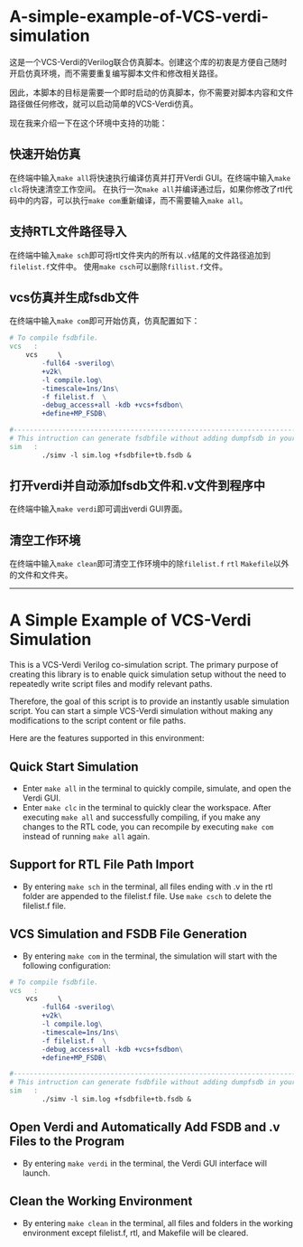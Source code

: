 # A-simple-example-of-VCS-verdi-simulation

这是一个VCS-Verdi的Verilog联合仿真脚本。创建这个库的初衷是方便自己随时开启仿真环境，而不需要重复编写脚本文件和修改相关路径。

因此，本脚本的目标是需要一个即时启动的仿真脚本，你不需要对脚本内容和文件路径做任何修改，就可以启动简单的VCS-Verdi仿真。

现在我来介绍一下在这个环境中支持的功能：
## 快速开始仿真
在终端中输入`make all`将快速执行编译仿真并打开Verdi GUI。在终端中输入`make clc`将快速清空工作空间。
在执行一次`make all`并编译通过后，如果你修改了rtl代码中的内容，可以执行`make com`重新编译，而不需要输入`make all`。


## 支持RTL文件路径导入
在终端中输入`make sch`即可将rtl文件夹内的所有以`.v`结尾的文件路径追加到`filelist.f`文件中。
使用`make csch`可以删除`fillist.f`文件。

## vcs仿真并生成fsdb文件
在终端中输入`make com`即可开始仿真，仿真配置如下：
``` makefile
# To compile fsdbfile.
vcs   :
	vcs     \
		-full64 -sverilog\
		+v2k\
		-l compile.log\
		-timescale=1ns/1ns\
		-f filelist.f  \
		-debug_access+all -kdb +vcs+fsdbon\
		+define+MP_FSDB\

#-------------------------------------------------------------------------------------------------------
# This intruction can generate fsdbfile without adding dumpfsdb in your testbench.
sim   :
		./simv -l sim.log +fsdbfile+tb.fsdb &
```
## 打开verdi并自动添加fsdb文件和.v文件到程序中
在终端中输入`make verdi`即可调出verdi GUI界面。

## 清空工作环境
在终端中输入`make clean`即可清空工作环境中的除`filelist.f` `rtl` `Makefile`以外的文件和文件夹。

---

# A Simple Example of VCS-Verdi Simulation

This is a VCS-Verdi Verilog co-simulation script. The primary purpose of creating this library is to enable quick simulation setup without the need to repeatedly write script files and modify relevant paths.

Therefore, the goal of this script is to provide an instantly usable simulation script. You can start a simple VCS-Verdi simulation without making any modifications to the script content or file paths.

Here are the features supported in this environment:
## Quick Start Simulation
- Enter `make all` in the terminal to quickly compile, simulate, and open the Verdi GUI.
- Enter `make clc` in the terminal to quickly clear the workspace.
After executing `make all` and successfully compiling, if you make any changes to the RTL code, you can recompile by executing `make com` instead of running `make all` again.

## Support for RTL File Path Import
- By entering `make sch` in the terminal, all files ending with .v in the rtl folder are appended to the filelist.f file. Use `make csch` to delete the filelist.f file.

## VCS Simulation and FSDB File Generation
- By entering `make com` in the terminal, the simulation will start with the following configuration:
``` makefile
# To compile fsdbfile.
vcs   :
	vcs     \
		-full64 -sverilog\
		+v2k\
		-l compile.log\
		-timescale=1ns/1ns\
		-f filelist.f  \
		-debug_access+all -kdb +vcs+fsdbon\
		+define+MP_FSDB\

#-------------------------------------------------------------------------------------------------------
# This intruction can generate fsdbfile without adding dumpfsdb in your testbench.
sim   :
		./simv -l sim.log +fsdbfile+tb.fsdb &
```
## Open Verdi and Automatically Add FSDB and .v Files to the Program
- By entering `make verdi` in the terminal, the Verdi GUI interface will launch.

## Clean the Working Environment
- By entering `make clean` in the terminal, all files and folders in the working environment except filelist.f, rtl, and Makefile will be cleared.
